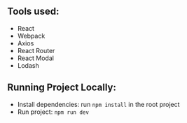 

## Tools used:

- React
- Webpack
- Axios
- React Router
- React Modal
- Lodash

## Running Project Locally:

- Install dependencies: run `npm install` in the root project
- Run project: `npm run dev`
